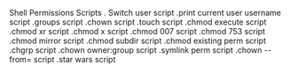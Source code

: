 Shell Permissions Scripts
. Switch user script
.print current user username script
.groups script
.chown script
.touch script 
.chmod execute script
.chmod xr script
.chmod x script
.chmod 007 script
.chmod 753 script
.chmod mirror script
.chmod subdir script
.chmod existing perm script
.chgrp script
.chown owner:group script
.symlink perm script
.chown --from= script
.star wars script
